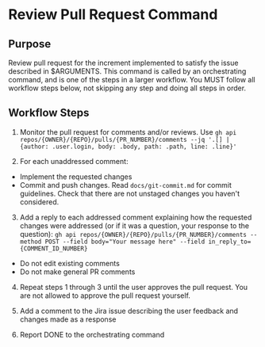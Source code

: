 # Review Pull Request Command

## Purpose

Review pull request for the increment implemented to satisfy the issue described in $ARGUMENTS.
This command is called by an orchestrating command, and is one of the steps in a larger workflow.
You MUST follow all workflow steps below, not skipping any step and doing all steps in order.

## Workflow Steps

1. Monitor the pull request for comments and/or reviews. Use `gh api repos/{OWNER}/{REPO}/pulls/{PR_NUMBER}/comments --jq '.[] | {author: .user.login, body: .body, path: .path, line: .line}'`

2. For each unaddressed comment:
  - Implement the requested changes
  - Commit and push changes. Read `docs/git-commit.md` for commit guidelines. Check that there are not unstaged changes you haven't considered.

3. Add a reply to each addressed comment explaining how the requested changes were addressed (or if it was a question, your response to the question):
  `gh api repos/{OWNER}/{REPO}/pulls/{PR_NUMBER}/comments --method POST --field body="Your message here" --field in_reply_to={COMMENT_ID_NUMBER}`
  - Do not edit existing comments
  - Do not make general PR comments

4. Repeat steps 1 through 3 until the user approves the pull request. You are not allowed to approve the pull request yourself.

5. Add a comment to the Jira issue describing the user feedback and changes made as a response

6. Report DONE to the orchestrating command
